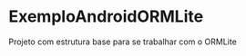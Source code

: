 ExemploAndroidORMLite
=====================

Projeto com estrutura base para se trabalhar com o ORMLite